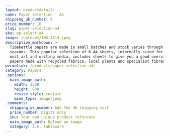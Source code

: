 ```yaml
---
layout: productdetails
name: Paper Selection - A4
shipping_uk_number: 0
price_number: 10
slug: paper-selection-a4
sku: pp-select-a4
image: /uploads/IMG_4819.jpeg
description_markdown: >-
  Tidekettle papers are made in small batches and stock varies through the
  seasons. This popular selection of 6 A4 sheets, internally sized for use with
  most art and writing media, includes sheets to give you a good overview of our
  papers made with recycled fabrics, local plants and specialist fibres.
permalink: /products/paper-selection-a4/
category: Papers
_options:
  main_image_path:
    width: 1200
    height: 800
    resize_style: contain
    mime_type: image/jpeg
_comments:
  shipping_uk_number: Add the UK shipping cost
  price_number: Digits only
  sku: Your own unique product reference
  main_image_path: Upload an image
  category: i.e. tableware
---
```




